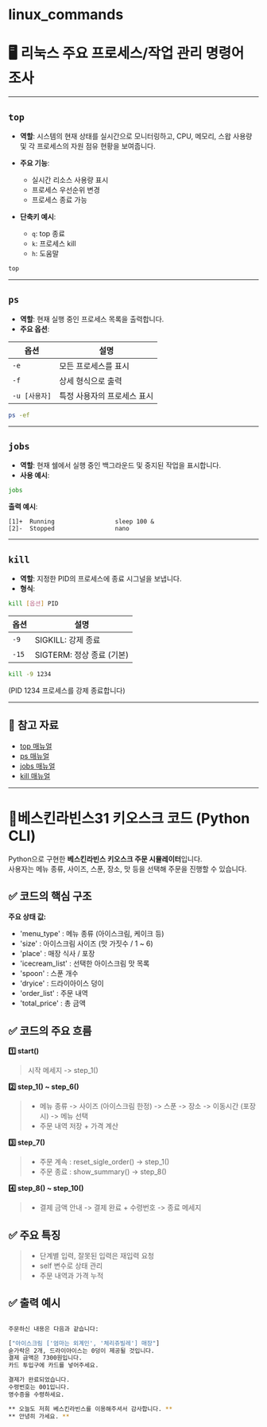 # linux_commands

# 🖥 리눅스 주요 프로세스/작업 관리 명령어 조사

---

## `top`

* **역할**: 시스템의 현재 상태를 실시간으로 모니터링하고, CPU, 메모리, 스왑 사용량 및 각 프로세스의 자원 점유 현황을 보여줍니다.
* **주요 기능**:

  * 실시간 리소스 사용량 표시
  * 프로세스 우선순위 변경
  * 프로세스 종료 가능
* **단축키 예시**:

  * `q`: top 종료
  * `k`: 프로세스 kill
  * `h`: 도움말

```bash
top
```

---

## `ps`

* **역할**: 현재 실행 중인 프로세스 목록을 출력합니다.
* **주요 옵션**:

| 옵션         | 설명              |
| ---------- | --------------- |
| `-e`       | 모든 프로세스를 표시     |
| `-f`       | 상세 형식으로 출력      |
| `-u [사용자]` | 특정 사용자의 프로세스 표시 |

```bash
ps -ef
```

---

## `jobs`

* **역할**: 현재 쉘에서 실행 중인 백그라운드 및 중지된 작업을 표시합니다.
* **사용 예시**:

```bash
jobs
```

**출력 예시**:

```
[1]+  Running                 sleep 100 &
[2]-  Stopped                 nano
```

---

## `kill`

* **역할**: 지정한 PID의 프로세스에 종료 시그널을 보냅니다.
* **형식**:

```bash
kill [옵션] PID
```

| 옵션    | 설명                  |
| ----- | ------------------- |
| `-9`  | SIGKILL: 강제 종료      |
| `-15` | SIGTERM: 정상 종료 (기본) |

```bash
kill -9 1234
```

(PID 1234 프로세스를 강제 종료합니다)

---

## 📌 참고 자료

* [top 매뉴얼](https://linux.die.net/man/1/top)
* [ps 매뉴얼](https://linux.die.net/man/1/ps)
* [jobs 매뉴얼](https://linux.die.net/man/1/jobs)
* [kill 매뉴얼](https://linux.die.net/man/1/kill)


---
# 🍦베스킨라빈스31 키오스크 코드 (Python CLI)

Python으로 구현한 **베스킨라빈스 키오스크 주문 시뮬레이터**입니다.  
사용자는 메뉴 종류, 사이즈, 스푼, 장소, 맛 등을 선택해 주문을 진행할 수 있습니다.

## ✅ 코드의 핵심 구조

**주요 상태 값:**
* 'menu_type' : 메뉴 종류 (아이스크림, 케이크 등)
* 'size' : 아이스크림 사이즈 (맛 가짓수 / 1 ~ 6)
* 'place' : 매장 식사 / 포장
* 'icecream_list' : 선택한 아이스크림 맛 목록
* 'spoon' : 스푼 개수
* 'dryice' : 드라이아이스 덩이
* 'order_list' : 주문 내역
* 'total_price' : 총 금액

## ✅ 코드의 주요 흐름

**1️⃣ start()**
> 시작 메세지 -> step_1()

**2️⃣ step_1() ~ step_6()**
> - 메뉴 종류 -> 사이즈 (아이스크림 한정) -> 스푼 -> 장소 -> 이동시간 (포장 시) -> 메뉴 선택
> - 주문 내역 저장 + 가격 계산

**3️⃣ step_7()**
> - 주문 계속 : reset_sigle_order() -> step_1()
> - 주문 종료 : show_summary() -> step_8()

**4️⃣ step_8() ~ step_10()**
> - 결제 금액 안내 -> 결제 완료 + 수령번호 -> 종료 메세지

## ✅ 주요 특징
> - 단계별 입력, 잘못된 입력은 재입력 요청
> - self 변수로 상태 관리
> - 주문 내역과 가격 누적

## ✅ 출력 예시

```bash

주문하신 내용은 다음과 같습니다:

["아이스크림 ['엄마는 외계인', '체리쥬빌레'] 매장"]
숟가락은 2개, 드라이아이스는 0덩이 제공될 것입니다.
결제 금액은 7300원입니다.
카드 투입구에 카드를 넣어주세요.

결제가 완료되었습니다.
수령번호는 001입니다.
영수증을 수령하세요.

** 오늘도 저희 베스킨라빈스를 이용해주셔서 감사합니다. **
** 안녕히 가세요. **

```











